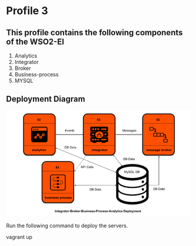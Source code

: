 # Profile 3

## This profile contains the following components of the WSO2-EI

1. Analytics
2. Integrator
3. Broker
4. Business-process
5. MYSQL

## Deployment Diagram
![Alt text](deployment-diagram.png?raw=true "Title")

Run the following command to deploy the servers.

vagrant up
